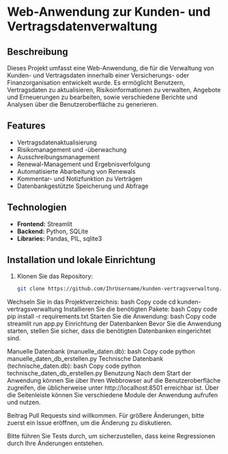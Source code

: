 # Web-Anwendung zur Kunden- und Vertragsdatenverwaltung

## Beschreibung

Dieses Projekt umfasst eine Web-Anwendung, die für die Verwaltung von Kunden- und Vertragsdaten innerhalb einer Versicherungs- oder Finanzorganisation entwickelt wurde. Es ermöglicht Benutzern, Vertragsdaten zu aktualisieren, Risikoinformationen zu verwalten, Angebote und Erneuerungen zu bearbeiten, sowie verschiedene Berichte und Analysen über die Benutzeroberfläche zu generieren.

## Features

- Vertragsdatenaktualisierung
- Risikomanagement und -überwachung
- Ausschreibungsmanagement
- Renewal-Management und Ergebnisverfolgung
- Automatisierte Abarbeitung von Renewals
- Kommentar- und Notizfunktion zu Verträgen
- Datenbankgestützte Speicherung und Abfrage

## Technologien

- **Frontend:** Streamlit
- **Backend:** Python, SQLite
- **Libraries:** Pandas, PIL, sqlite3

## Installation und lokale Einrichtung

1. Klonen Sie das Repository:
   ```bash
   git clone https://github.com/IhrUsername/kunden-vertragsverwaltung.git
Wechseln Sie in das Projektverzeichnis:
bash
Copy code
cd kunden-vertragsverwaltung
Installieren Sie die benötigten Pakete:
bash
Copy code
pip install -r requirements.txt
Starten Sie die Anwendung:
bash
Copy code
streamlit run app.py
Einrichtung der Datenbanken
Bevor Sie die Anwendung starten, stellen Sie sicher, dass die benötigten Datenbanken eingerichtet sind.

Manuelle Datenbank (manuelle_daten.db):
bash
Copy code
python manuelle_daten_db_erstellen.py
Technische Datenbank (technische_daten.db):
bash
Copy code
python technische_daten_db_erstellen.py
Benutzung
Nach dem Start der Anwendung können Sie über Ihren Webbrowser auf die Benutzeroberfläche zugreifen, die üblicherweise unter http://localhost:8501 erreichbar ist. Über die Seitenleiste können Sie verschiedene Module der Anwendung aufrufen und nutzen.

Beitrag
Pull Requests sind willkommen. Für größere Änderungen, bitte zuerst ein Issue eröffnen, um die Änderung zu diskutieren.

Bitte führen Sie Tests durch, um sicherzustellen, dass keine Regressionen durch Ihre Änderungen entstehen.


